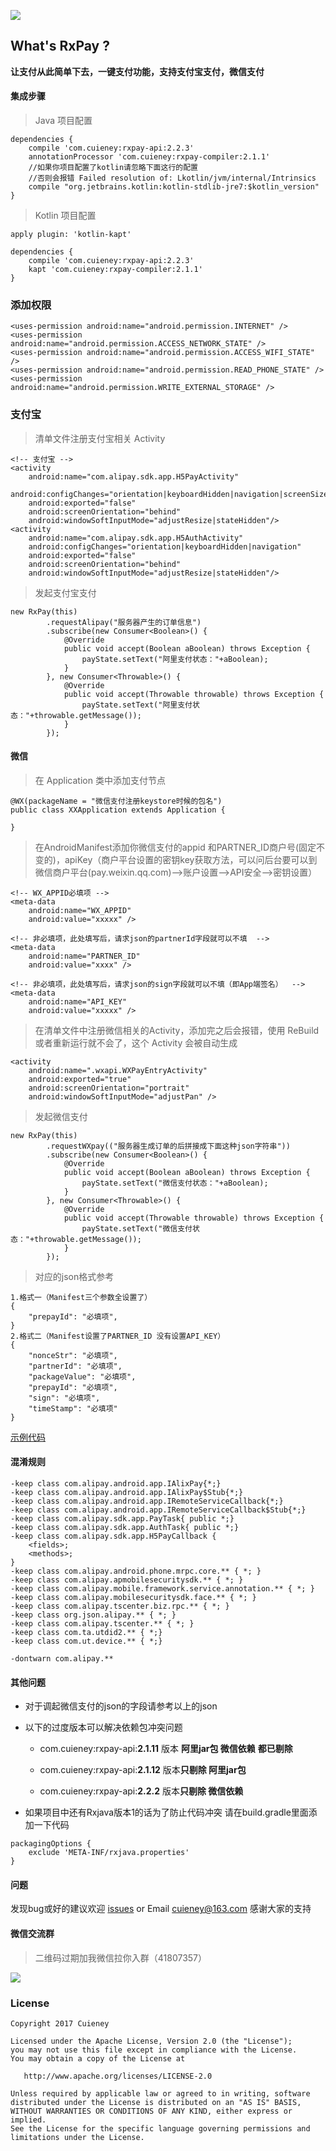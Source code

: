 ![](img/logo.png)

## What's RxPay ?

**让支付从此简单下去，一键支付功能，支持支付宝支付，微信支付**

#### 集成步骤

> Java 项目配置

```
dependencies {
    compile 'com.cuieney:rxpay-api:2.2.3'
    annotationProcessor 'com.cuieney:rxpay-compiler:2.1.1'
    //如果你项目配置了kotlin请忽略下面这行的配置
	//否则会报错 Failed resolution of: Lkotlin/jvm/internal/Intrinsics
    compile "org.jetbrains.kotlin:kotlin-stdlib-jre7:$kotlin_version"
}
```

> Kotlin 项目配置

```
apply plugin: 'kotlin-kapt'

dependencies {
    compile 'com.cuieney:rxpay-api:2.2.3'
    kapt 'com.cuieney:rxpay-compiler:2.1.1'
}
```

### 添加权限
```
<uses-permission android:name="android.permission.INTERNET" />
<uses-permission android:name="android.permission.ACCESS_NETWORK_STATE" />
<uses-permission android:name="android.permission.ACCESS_WIFI_STATE" />
<uses-permission android:name="android.permission.READ_PHONE_STATE" />
<uses-permission android:name="android.permission.WRITE_EXTERNAL_STORAGE" />
```

### 支付宝

> 清单文件注册支付宝相关 Activity

```
<!-- 支付宝 -->
<activity
    android:name="com.alipay.sdk.app.H5PayActivity"
    android:configChanges="orientation|keyboardHidden|navigation|screenSize"
    android:exported="false"
    android:screenOrientation="behind"
    android:windowSoftInputMode="adjustResize|stateHidden"/>
<activity
    android:name="com.alipay.sdk.app.H5AuthActivity"
    android:configChanges="orientation|keyboardHidden|navigation"
    android:exported="false"
    android:screenOrientation="behind"
    android:windowSoftInputMode="adjustResize|stateHidden"/>
```

> 发起支付宝支付

```
new RxPay(this)
        .requestAlipay("服务器产生的订单信息")
        .subscribe(new Consumer<Boolean>() {
            @Override
            public void accept(Boolean aBoolean) throws Exception {
                payState.setText("阿里支付状态："+aBoolean);
            }
        }, new Consumer<Throwable>() {
            @Override
            public void accept(Throwable throwable) throws Exception {
                payState.setText("阿里支付状态："+throwable.getMessage());
            }
        });
```

#### 微信

> 在 Application 类中添加支付节点

```
@WX(packageName = "微信支付注册keystore时候的包名")
public class XXApplication extends Application {
	
}
```

> 在AndroidManifest添加你微信支付的appid 和PARTNER_ID商户号(固定不变的)，apiKey（商户平台设置的密钥key获取方法，可以问后台要可以到微信商户平台(pay.weixin.qq.com)-->账户设置-->API安全-->密钥设置）

```
<!-- WX_APPID必填项 -->
<meta-data
    android:name="WX_APPID"
    android:value="xxxxx" />

<!-- 非必填项，此处填写后，请求json的partnerId字段就可以不填  -->
<meta-data
    android:name="PARTNER_ID"
    android:value="xxxx" />

<!-- 非必填项，此处填写后，请求json的sign字段就可以不填（即App端签名）  -->
<meta-data
    android:name="API_KEY"
    android:value="xxxxx" />
```

> 在清单文件中注册微信相关的Activity，添加完之后会报错，使用 ReBuild 或者重新运行就不会了，这个 Activity 会被自动生成

```
<activity
    android:name=".wxapi.WXPayEntryActivity"
    android:exported="true"
    android:screenOrientation="portrait"
    android:windowSoftInputMode="adjustPan" />
```

> 发起微信支付

```
new RxPay(this)
        .requestWXpay(("服务器生成订单的后拼接成下面这种json字符串"))
        .subscribe(new Consumer<Boolean>() {
            @Override
            public void accept(Boolean aBoolean) throws Exception {
                payState.setText("微信支付状态："+aBoolean);
            }
        }, new Consumer<Throwable>() {
            @Override
            public void accept(Throwable throwable) throws Exception {
                payState.setText("微信支付状态："+throwable.getMessage());
            }
        });
```

> 对应的json格式参考

```
1.格式一（Manifest三个参数全设置了）
{
    "prepayId": "必填项",
}
2.格式二（Manifest设置了PARTNER_ID 没有设置API_KEY）
{
    "nonceStr": "必填项",
    "partnerId": "必填项",
    "packageValue": "必填项",
    "prepayId": "必填项",
    "sign": "必填项",
    "timeStamp": "必填项"
}
```

[示例代码](app/src/main/java/com/cuieney/android/rxpay)

#### 混淆规则

```
-keep class com.alipay.android.app.IAlixPay{*;}
-keep class com.alipay.android.app.IAlixPay$Stub{*;}
-keep class com.alipay.android.app.IRemoteServiceCallback{*;}
-keep class com.alipay.android.app.IRemoteServiceCallback$Stub{*;}
-keep class com.alipay.sdk.app.PayTask{ public *;}
-keep class com.alipay.sdk.app.AuthTask{ public *;}
-keep class com.alipay.sdk.app.H5PayCallback {
    <fields>;
    <methods>;
}
-keep class com.alipay.android.phone.mrpc.core.** { *; }
-keep class com.alipay.apmobilesecuritysdk.** { *; }
-keep class com.alipay.mobile.framework.service.annotation.** { *; }
-keep class com.alipay.mobilesecuritysdk.face.** { *; }
-keep class com.alipay.tscenter.biz.rpc.** { *; }
-keep class org.json.alipay.** { *; }
-keep class com.alipay.tscenter.** { *; }
-keep class com.ta.utdid2.** { *;}
-keep class com.ut.device.** { *;}

-dontwarn com.alipay.**
```
#### 其他问题

* 对于调起微信支付的json的字段请参考以上的json

* 以下的过度版本可以解决依赖包冲突问题

    * com.cuieney:rxpay-api:**2.1.11** 版本 **阿里jar包 微信依赖** **都已剔除**

    * com.cuieney:rxpay-api:**2.1.12** 版本**只剔除 阿里jar包**

    * com.cuieney:rxpay-api:**2.2.2** 版本**只剔除 微信依赖**

* 如果项目中还有Rxjava版本1的话为了防止代码冲突 请在build.gradle里面添加一下代码

```
packagingOptions {
    exclude 'META-INF/rxjava.properties'
}
```

#### 问题

发现bug或好的建议欢迎 [issues](https://github.com/Cuieney/RxPay/issues) or
Email <cuieney@163.com>
感谢大家的支持

#### 微信交流群
> 二维码过期加我微信拉你入群（41807357）

![](img/wechat.png)

    
### License

```
Copyright 2017 Cuieney

Licensed under the Apache License, Version 2.0 (the "License");
you may not use this file except in compliance with the License.
You may obtain a copy of the License at

   http://www.apache.org/licenses/LICENSE-2.0

Unless required by applicable law or agreed to in writing, software
distributed under the License is distributed on an "AS IS" BASIS,
WITHOUT WARRANTIES OR CONDITIONS OF ANY KIND, either express or implied.
See the License for the specific language governing permissions and
limitations under the License.


```


